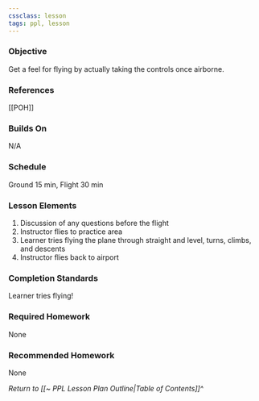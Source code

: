 ```yaml
---
cssclass: lesson
tags: ppl, lesson
---
```

### Objective
Get a feel for flying by actually taking the controls once airborne.

### References
[[POH]]

### Builds On
N/A

### Schedule
Ground 15 min, Flight 30 min

### Lesson Elements
1. Discussion of any questions before the flight
2. Instructor flies to practice area
3. Learner tries flying the plane through straight and level, turns, climbs, and descents
4. Instructor flies back to airport

### Completion Standards
Learner tries flying!

### Required Homework
None

### Recommended Homework
None

*Return to [[~ PPL Lesson Plan Outline|Table of Contents]]^*